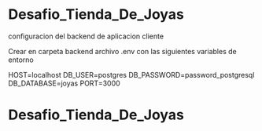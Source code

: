 # Desafio_Tienda_De_Joyas
configuracion del backend de aplicacion cliente

Crear en carpeta backend archivo .env con las siguientes variables de entorno

HOST=localhost
DB_USER=postgres
DB_PASSWORD=password_postgresql
DB_DATABASE=joyas
PORT=3000

# Desafio_Tienda_De_Joyas
